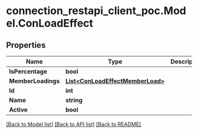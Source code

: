 # connection_restapi_client_poc.Model.ConLoadEffect

## Properties

Name | Type | Description | Notes
------------ | ------------- | ------------- | -------------
**IsPercentage** | **bool** |  | [optional] 
**MemberLoadings** | [**List&lt;ConLoadEffectMemberLoad&gt;**](ConLoadEffectMemberLoad.md) |  | [optional] 
**Id** | **int** |  | [optional] 
**Name** | **string** |  | [optional] 
**Active** | **bool** |  | [optional] 

[[Back to Model list]](../README.md#documentation-for-models) [[Back to API list]](../README.md#documentation-for-api-endpoints) [[Back to README]](../README.md)

